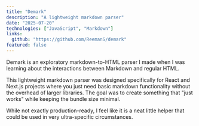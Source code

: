 ```yaml
---
title: "Demark"
description: "A lightweight markdown parser"
date: "2025-07-20"
technologies: ["JavaScript", "Markdown"]
links:
  github: "https://github.com/ReemanS/demark"
featured: false
---
```


Demark is an exploratory markdown-to-HTML parser I made when I was learning about the interactions between Markdown and regular HTML.

This lightweight markdown parser was designed specifically for React and Next.js projects where you just need basic markdown functionality without the overhead of larger libraries. The goal was to create something that "just works" while keeping the bundle size minimal.

While not exactly production-ready, I feel like it is a neat little helper that could be used in very ultra-specific circumstances.
